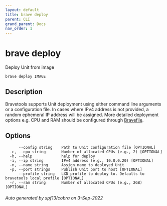 ```yaml
---
layout: default
title: brave deploy
parent: CLI
grand_parent: Docs
nav_order: 1
---
```


# brave deploy

Deploy Unit from image

```
brave deploy IMAGE
```

## Description

Bravetools supports Unit deployment using either command line arguments or a configuration file.
In cases where IPv4 address is not provided, a random ephemeral IP address will be assigned. More detailed
deployment options e.g. CPU and RAM should be configured through [Bravefile](../../bravefile#service).

## Options

```
      --config string    Path to Unit configuration file [OPTIONAL]
  -c, --cpu string       Number of allocated CPUs (e.g., 2) [OPTIONAL]
  -h, --help             help for deploy
  -i, --ip string        IPv4 address (e.g., 10.0.0.20) [OPTIONAL]
  -n, --name string      Assign name to deployed Unit
  -p, --port strings     Publish Unit port to host [OPTIONAL]
      --profile string   LXD profile to deploy to. Defaults to bravetools local profile [OPTIONAL]
  -r, --ram string       Number of allocated CPUs (e.g., 2GB) [OPTIONAL]
```

###### Auto generated by spf13/cobra on 3-Sep-2022
